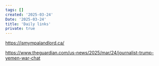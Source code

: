 ```yaml
---
tags: []
created: '2025-03-24'
Date: '2025-03-24'
title: 'Daily links'
private: true
---
```



https://ismympalandlord.ca/

https://www.theguardian.com/us-news/2025/mar/24/journalist-trump-yemen-war-chat


